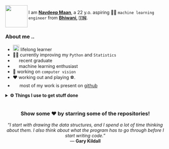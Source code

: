 <img align="left" src="https://www.flaticon.com/svg/static/icons/svg/3135/3135539.svg" width=70 height=70>

I am **[Navdeep Maan](https://djmaan.github.io)**, a 22 y.o. aspiring 👨‍💻 `machine learning engineer` from **[Bhiwani](https://en.wikipedia.org/wiki/Bhiwani), :india:**.
<br>
<br>
### About me ..
* <img src="https://www.flaticon.com/svg/static/icons/svg/3612/3612522.svg" height=20 width=20> lifelong learner
* 👨‍💻  currently improving my `Python` and `Statistics`
* <img src="https://www.flaticon.com/svg/static/icons/svg/3523/3523090.svg" height=15 width=15> recent graduate
* <img src="https://www.flaticon.com/svg/static/icons/svg/1838/1838342.svg" height=15 width=15> machine learning enthusiast
* 🚀 working on `computer vision`
* ❤️ working out and playing ⚽.
* <img src="https://www.flaticon.com/svg/static/icons/svg/762/762631.svg" height=17 width=17> most of my work is present on [github](https://github.com/djmaan)

<details>	
  <br />
  <summary><b>⚙️ Things I use to get stuff done</b></summary>
  	<ul>
  	    <li><b>OS:</b> &nbsp; <img src="https://www.flaticon.com/svg/static/icons/svg/888/888879.svg" width=17 height=17> Ubuntu-20.04 </li>
	    <li><b>💻 Laptop: </b> Dell Vostro </li>
  	    <li><b>Browser: </b> &nbsp; <img src="https://www.flaticon.com/svg/static/icons/svg/888/888846.svg" width=17 height=17> chrome</li>
	    <li><b><img src="https://www.flaticon.com/svg/static/icons/svg/645/645469.svg" height=17 width=17> Code Editor:</b> vscode</li>
	    <li><b>To Stay Updated:</b> <a href="https://instagram.com/navdeepmaan20">instagram</a></li>
	    <br />
	</ul>	
</details>

#

<div align="center">

### Show some ❤️ by starring some of the repositories!
<!-- programming-quote starts -->
“*I start with drawing the data structures, and I spend a lot of time thinking about them. I also think about what the program has to go through before I start writing code.*”<br/>— **Gary Kildall**
<!-- programming-quote ends -->
</div>
